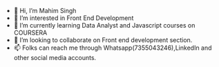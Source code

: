 - 👋 Hi, I’m Mahim Singh
- 👀 I’m interested in Front End Development 
- 🌱 I’m currently learning Data Analyst and Javascript courses on COURSERA
- 💞️ I’m looking to collaborate on Front end development section.
- 📫 Folks can reach me through Whatsapp(7355043246),LinkedIn and other social media accounts.

<!---
SinghMahiii/SinghMahiii is a ✨ special ✨ repository because its `README.md` (this file) appears on your GitHub profile.
You can click the Preview link to take a look at your changes.
--->
